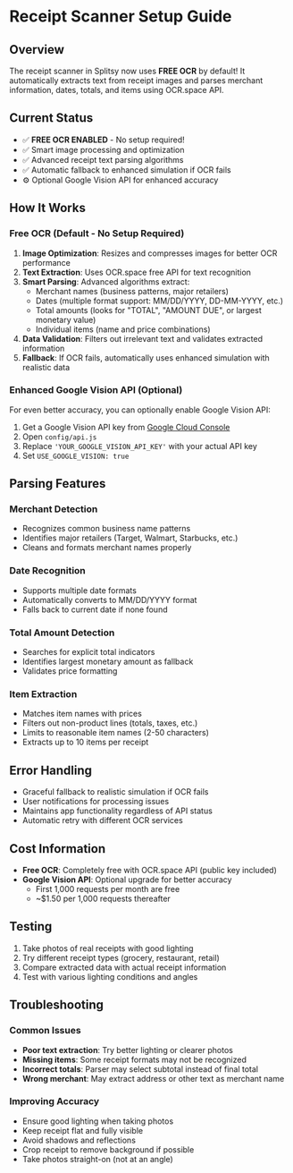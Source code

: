 # Receipt Scanner Setup Guide

## Overview
The receipt scanner in Splitsy now uses **FREE OCR** by default! It automatically extracts text from receipt images and parses merchant information, dates, totals, and items using OCR.space API.

## Current Status
- ✅ **FREE OCR ENABLED** - No setup required!
- ✅ Smart image processing and optimization  
- ✅ Advanced receipt text parsing algorithms  
- ✅ Automatic fallback to enhanced simulation if OCR fails
- ⚙️ Optional Google Vision API for enhanced accuracy

## How It Works

### Free OCR (Default - No Setup Required)
1. **Image Optimization**: Resizes and compresses images for better OCR performance
2. **Text Extraction**: Uses OCR.space free API for text recognition
3. **Smart Parsing**: Advanced algorithms extract:
   - Merchant names (business patterns, major retailers)
   - Dates (multiple format support: MM/DD/YYYY, DD-MM-YYYY, etc.)
   - Total amounts (looks for "TOTAL", "AMOUNT DUE", or largest monetary value)
   - Individual items (name and price combinations)
4. **Data Validation**: Filters out irrelevant text and validates extracted information
5. **Fallback**: If OCR fails, automatically uses enhanced simulation with realistic data

### Enhanced Google Vision API (Optional)
For even better accuracy, you can optionally enable Google Vision API:

1. Get a Google Vision API key from [Google Cloud Console](https://console.cloud.google.com/)
2. Open `config/api.js`
3. Replace `'YOUR_GOOGLE_VISION_API_KEY'` with your actual API key
4. Set `USE_GOOGLE_VISION: true`
## Parsing Features

### Merchant Detection
- Recognizes common business name patterns
- Identifies major retailers (Target, Walmart, Starbucks, etc.)
- Cleans and formats merchant names properly

### Date Recognition
- Supports multiple date formats
- Automatically converts to MM/DD/YYYY format
- Falls back to current date if none found

### Total Amount Detection
- Searches for explicit total indicators
- Identifies largest monetary amount as fallback
- Validates price formatting

### Item Extraction
- Matches item names with prices
- Filters out non-product lines (totals, taxes, etc.)
- Limits to reasonable item names (2-50 characters)
- Extracts up to 10 items per receipt

## Error Handling
- Graceful fallback to realistic simulation if OCR fails
- User notifications for processing issues
- Maintains app functionality regardless of API status
- Automatic retry with different OCR services

## Cost Information
- **Free OCR**: Completely free with OCR.space API (public key included)
- **Google Vision API**: Optional upgrade for better accuracy
  - First 1,000 requests per month are free
  - ~$1.50 per 1,000 requests thereafter

## Testing
1. Take photos of real receipts with good lighting
2. Try different receipt types (grocery, restaurant, retail)
3. Compare extracted data with actual receipt information
4. Test with various lighting conditions and angles

## Troubleshooting

### Common Issues
- **Poor text extraction**: Try better lighting or clearer photos
- **Missing items**: Some receipt formats may not be recognized
- **Incorrect totals**: Parser may select subtotal instead of final total
- **Wrong merchant**: May extract address or other text as merchant name

### Improving Accuracy
- Ensure good lighting when taking photos
- Keep receipt flat and fully visible
- Avoid shadows and reflections
- Crop receipt to remove background if possible
- Take photos straight-on (not at an angle)